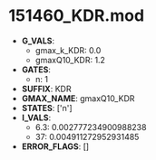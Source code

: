 # 151460_KDR.mod

- **G_VALS**:
  - gmax_k_KDR: 0.0
  - gmaxQ10_KDR: 1.2
- **GATES**:
  - n: 1
- **SUFFIX**: KDR
- **GMAX_NAME**: gmaxQ10_KDR
- **STATES**: ['n']
- **I_VALS**:
  - 6.3: 0.002777234900988238
  - 37: 0.004911272952931485
- **ERROR_FLAGS**: []
